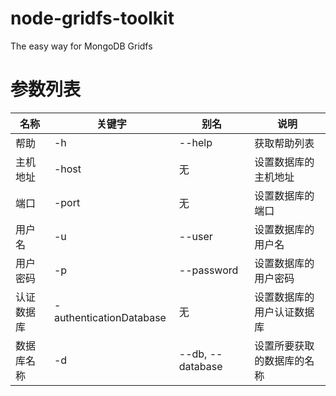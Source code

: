 # node-gridfs-toolkit
The easy way for MongoDB Gridfs

# 参数列表

|名称|关键字|别名|说明|
|-|-|-|-|
|帮助|-h|--help|获取帮助列表|
|主机地址|-host|无|设置数据库的主机地址|
|端口|-port|无|设置数据库的端口|
|用户名|-u|--user|设置数据库的用户名|
|用户密码|-p|--password|设置数据库的用户密码|
|认证数据库|-authenticationDatabase|无|设置数据库的用户认证数据库|
|数据库名称|-d|--db, --database|设置所要获取的数据库的名称|
